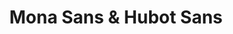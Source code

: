 ---
title: 'Mona Sans & Hubot Sans'
url: https://github.com/mona-sans
image: 1668151200000.png
tags: ["design","fonts"]
description: 'open source dynamic font from github, mona, hubot'
---
